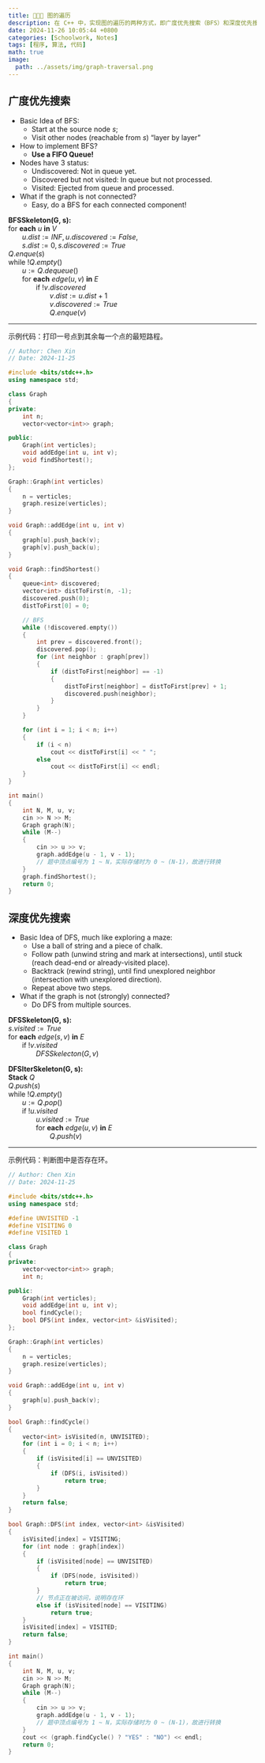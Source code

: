 ```yaml
---
title: 🧑🏻‍💻 图的遍历
description: 在 C++ 中，实现图的遍历的两种方式，即广度优先搜索（BFS）和深度优先搜索（DFS）。作笔记用。
date: 2024-11-26 10:05:44 +0800
categories: [Schoolwork, Notes]
tags: [程序, 算法, 代码]
math: true
image:
  path: ../assets/img/graph-traversal.png
---
```


## **广度优先搜索**

- Basic Idea of BFS:  
  - Start at the source node $s$;
  - Visit other nodes (reachable from $s$) “layer by layer”
- How to implement BFS?
  - **Use a FIFO Queue!**
- Nodes have 3 status:
  - Undiscovered: Not in queue yet.
  - Discovered but not visited: In queue but not processed.
  - Visited: Ejected from queue and processed.
- What if the graph is not connected?
  - Easy, do a BFS for each connected component!

**BFSSkeleton(G, s):**  
for **each** $u$ **in** $V$  
&emsp;&emsp;$u.dist := INF, u.discovered := False,$  
&emsp;&emsp;$s.dist := 0, s.discovered := True$  
$Q.enque(s)$  
while $!Q.empty()$  
&emsp;&emsp;$u := Q.dequeue()$  
&emsp;&emsp;for **each** $edge(u, v)$ **in** $E$  
&emsp;&emsp;&emsp;&emsp;if $!v.discovered$  
&emsp;&emsp;&emsp;&emsp;&emsp;&emsp;$v.dist := u.dist + 1$  
&emsp;&emsp;&emsp;&emsp;&emsp;&emsp;$v.discovered := True$  
&emsp;&emsp;&emsp;&emsp;&emsp;&emsp;$Q.enque(v)$  

---

示例代码：打印一号点到其余每一个点的最短路程。

```c++
// Author: Chen Xin
// Date: 2024-11-25

#include <bits/stdc++.h>
using namespace std;

class Graph
{
private:
    int n;
    vector<vector<int>> graph;

public:
    Graph(int verticles);
    void addEdge(int u, int v);
    void findShortest();
};

Graph::Graph(int verticles)
{
    n = verticles;
    graph.resize(verticles);
}

void Graph::addEdge(int u, int v)
{
    graph[u].push_back(v);
    graph[v].push_back(u);
}

void Graph::findShortest()
{
    queue<int> discovered;
    vector<int> distToFirst(n, -1);
    discovered.push(0);
    distToFirst[0] = 0;

    // BFS
    while (!discovered.empty())
    {
        int prev = discovered.front();
        discovered.pop();
        for (int neighbor : graph[prev])
        {
            if (distToFirst[neighbor] == -1)
            {
                distToFirst[neighbor] = distToFirst[prev] + 1;
                discovered.push(neighbor);
            }
        }
    }

    for (int i = 1; i < n; i++)
    {
        if (i < n)
            cout << distToFirst[i] << " ";
        else
            cout << distToFirst[i] << endl;
    }
}

int main()
{
    int N, M, u, v;
    cin >> N >> M;
    Graph graph(N);
    while (M--)
    {
        cin >> u >> v;
        graph.addEdge(u - 1, v - 1);
        // 题中顶点编号为 1 ~ N，实际存储时为 0 ~ (N-1)，故进行转换
    }
    graph.findShortest();
    return 0;
}
```


## **深度优先搜索**

- Basic Idea of DFS, much like exploring a maze:
  - Use a ball of string and a piece of chalk.
  - Follow path (unwind string and mark at intersections), until stuck (reach dead-end or already-visited place).
  - Backtrack (rewind string), until find unexplored neighbor (intersection with unexplored direction). 
  - Repeat above two steps.
- What if the graph is not (strongly) connected?
  - Do DFS from multiple sources.

**DFSSkeleton(G, s):**  
$s.visited := True$  
for **each** $edge(s, v)$ **in** $E$  
&emsp;&emsp;if $!v.visited$  
&emsp;&emsp;&emsp;&emsp;$DFSSkelecton(G, v)$  

**DFSIterSkeleton(G, s):**  
**Stack** $Q$  
$Q.push(s)$  
while $!Q.empty()$  
&emsp;&emsp;$u := Q.pop()$  
&emsp;&emsp;if $!u.visited$  
&emsp;&emsp;&emsp;&emsp;$u.visited := True$  
&emsp;&emsp;&emsp;&emsp;for **each** $edge(u, v)$ **in** $E$  
&emsp;&emsp;&emsp;&emsp;&emsp;&emsp;$Q.push(v)$  

---

示例代码：判断图中是否存在环。

```c++
// Author: Chen Xin
// Date: 2024-11-25

#include <bits/stdc++.h>
using namespace std;

#define UNVISITED -1
#define VISITING 0
#define VISITED 1

class Graph
{
private:
    vector<vector<int>> graph;
    int n;

public:
    Graph(int verticles);
    void addEdge(int u, int v);
    bool findCycle();
    bool DFS(int index, vector<int> &isVisited);
};

Graph::Graph(int verticles)
{
    n = verticles;
    graph.resize(verticles);
}

void Graph::addEdge(int u, int v)
{
    graph[u].push_back(v);
}

bool Graph::findCycle()
{
    vector<int> isVisited(n, UNVISITED);
    for (int i = 0; i < n; i++)
    {
        if (isVisited[i] == UNVISITED)
        {
            if (DFS(i, isVisited))
                return true;
        }
    }
    return false;
}

bool Graph::DFS(int index, vector<int> &isVisited)
{
    isVisited[index] = VISITING;
    for (int node : graph[index])
    {
        if (isVisited[node] == UNVISITED)
        {
            if (DFS(node, isVisited))
                return true;
        }
        // 节点正在被访问，说明存在环
        else if (isVisited[node] == VISITING)
            return true;
    }
    isVisited[index] = VISITED;
    return false;
}

int main()
{
    int N, M, u, v;
    cin >> N >> M;
    Graph graph(N);
    while (M--)
    {
        cin >> u >> v;
        graph.addEdge(u - 1, v - 1);
        // 题中顶点编号为 1 ~ N，实际存储时为 0 ~ (N-1)，故进行转换
    }
    cout << (graph.findCycle() ? "YES" : "NO") << endl;
    return 0;
}
```
